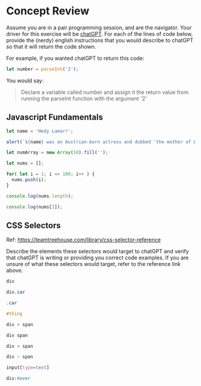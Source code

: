 # Concept Review

Assume you are in a pair programming session, and are the navigator. Your driver for this exercise will be [chatGPT](https://chat.openai.com/). For each of the lines of code below, provide the (nerdy) english instructions that you would describe to chatGPT so that it will return the code shown.

For example, if you wanted chatGPT to return this code:

```javascript
let number = parseInt('2');
```

You would say:
> Declare a variable called number and assign it the return value from running the parseInt function with the argument '2'

## Javascript Fundamentals

```javascript
let name = 'Hedy Lamarr';
```

```javascript
alert(`${name} was an Austrian-born actress and dubbed 'the mother of Wi-Fi'` );
```

```javascript
let numArray = new Array(10).fill('');
```

```javascript
let nums = [];

for( let i = 1; i <= 100; i++ ) {
  nums.push(i);
}
```

```javascript
console.log(nums.length);
```

```javascript
console.log(nums[3]);
```

## CSS Selectors

Ref: https://teamtreehouse.com/library/css-selector-reference

Describe the elements these selectors would target to chatGPT and verify that chatGPT is writing or providing you correct code examples. If you are unsure of what these selectors would target, refer to the reference link above.

```css
div
```

```css
div.car
```

```css
.car
```

```css
#thing
```

```css
div > span
```

```css
div span
```

```css
div + span
```

```css
div ~ span
```

```css
input[type=text]
```

```css
div:hover
```
